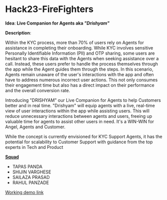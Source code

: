 # Hack23-FireFighters

**Idea**: <b>Live Companion for Agents aka <i>"Drishyam"</i></b> 


**Description**: <p> Within the KYC process, more than 70% of users rely on Agents for assistance in completing their onboarding. While KYC involves sensitive Personally Identifiable Information (PII) and OTP sharing, some users are hesitant to share this data with the Agents when seeking assistance over a call. Instead, these users prefer to handle the process themselves through the app while the Agent guides them through the steps. In this scenario, Agents remain unaware of the user's interactions with the app and often have to address numerous incorrect user actions. This not only consumes their engagement time but also has a direct impact on their performance and the overall conversion rate. </p>

<p> Introducing "DRISHYAM" our Live Companion for Agents to help Customers better and in real time. "Drishyam" will equip agents with a live, real-time view of user interactions within the app while assisting users.
This will reduce unnecessary interactions between agents and users, freeing up valuable time for agents to assist other users in need. It's a WIN-WIN for Angel, Agents and Customer. 
</p>

<p> While the concept is currently envisioned for KYC Support Agents, it has the potential for scalability to Customer Support with guidance from the top experts in Tech and Product</p>


**[Squad]()**
* TAPAS PANDA
* SHIJIN VARGHESE
* SAILAZA PRASAD
* RAHUL PANZADE

[Working demo link](https://drive.google.com/file/d/1RMjAN9pyAsuDGd6PCpMig45-FHh085EP/view?usp=sharing)

